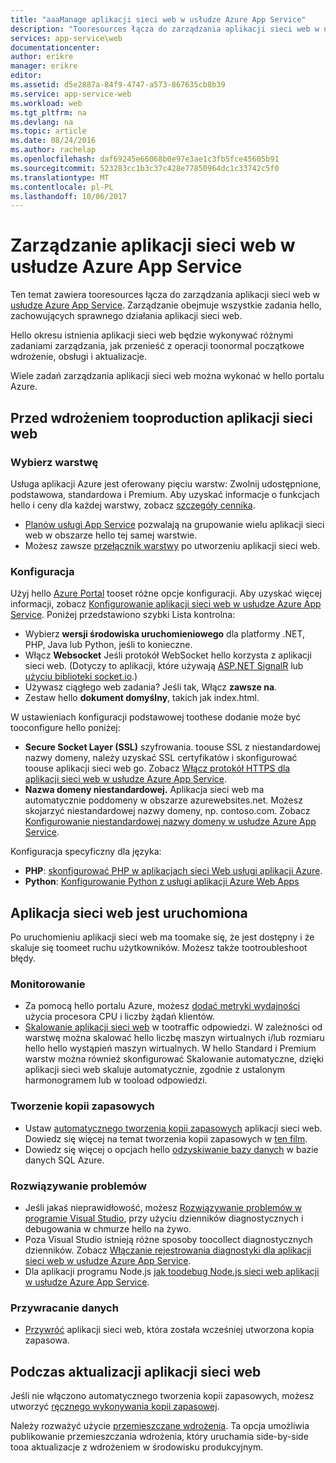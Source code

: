 ```yaml
---
title: "aaaManage aplikacji sieci web w usłudze Azure App Service"
description: "Tooresources łącza do zarządzania aplikacji sieci web w usłudze Azure App Service."
services: app-service\web
documentationcenter: 
author: erikre
manager: erikre
editor: 
ms.assetid: d5e2887a-84f9-4747-a573-867635cb8b39
ms.service: app-service-web
ms.workload: web
ms.tgt_pltfrm: na
ms.devlang: na
ms.topic: article
ms.date: 08/24/2016
ms.author: rachelap
ms.openlocfilehash: daf69245e66068b0e97e3ae1c3fb5fce45605b91
ms.sourcegitcommit: 523283cc1b3c37c428e77850964dc1c33742c5f0
ms.translationtype: MT
ms.contentlocale: pl-PL
ms.lasthandoff: 10/06/2017
---
```

# <a name="manage-a-web-app-in-azure-app-service"></a>Zarządzanie aplikacji sieci web w usłudze Azure App Service
Ten temat zawiera tooresources łącza do zarządzania aplikacji sieci web w [usłudze Azure App Service](http://go.microsoft.com/fwlink/?LinkId=529714). Zarządzanie obejmuje wszystkie zadania hello, zachowujących sprawnego działania aplikacji sieci web. 

Hello okresu istnienia aplikacji sieci web będzie wykonywać różnymi zadaniami zarządzania, jak przenieść z operacji toonormal początkowe wdrożenie, obsługi i aktualizacje.

Wiele zadań zarządzania aplikacji sieci web można wykonać w hello portalu Azure.

## <a name="before-you-deploy-your-web-app-tooproduction"></a>Przed wdrożeniem tooproduction aplikacji sieci web
### <a name="choose-a-tier"></a>Wybierz warstwę
Usługa aplikacji Azure jest oferowany pięciu warstw: Zwolnij udostępnione, podstawowa, standardowa i Premium. Aby uzyskać informacje o funkcjach hello i ceny dla każdej warstwy, zobacz [szczegóły cennika](https://azure.microsoft.com/pricing/details/app-service/). 

* [Planów usługi App Service](../app-service/azure-web-sites-web-hosting-plans-in-depth-overview.md) pozwalają na grupowanie wielu aplikacji sieci web w obszarze hello tej samej warstwie.
* Możesz zawsze [przełącznik warstwy](web-sites-scale.md) po utworzeniu aplikacji sieci web.

### <a name="configuration"></a>Konfiguracja
Użyj hello [Azure Portal](https://portal.azure.com/) tooset różne opcje konfiguracji. Aby uzyskać więcej informacji, zobacz [Konfigurowanie aplikacji sieci web w usłudze Azure App Service](web-sites-configure.md). Poniżej przedstawiono szybki Lista kontrolna:

* Wybierz **wersji środowiska uruchomieniowego** dla platformy .NET, PHP, Java lub Python, jeśli to konieczne.
* Włącz **Websocket** Jeśli protokół WebSocket hello korzysta z aplikacji sieci web. (Dotyczy to aplikacji, które używają [ASP.NET SignalR](http://www.asp.net/signalr) lub [użyciu biblioteki socket.io](web-sites-nodejs-chat-app-socketio.md).)
* Używasz ciągłego web zadania? Jeśli tak, Włącz **zawsze na**.
* Zestaw hello **dokument domyślny**, takich jak index.html.

W ustawieniach konfiguracji podstawowej toothese dodanie może być tooconfigure hello poniżej:

* **Secure Socket Layer (SSL)** szyfrowania. toouse SSL z niestandardowej nazwy domeny, należy uzyskać SSL certyfikatów i skonfigurować toouse aplikacji sieci web go. Zobacz [Włącz protokół HTTPS dla aplikacji sieci web w usłudze Azure App Service](app-service-web-tutorial-custom-ssl.md).
* **Nazwa domeny niestandardowej.** Aplikacja sieci web ma automatycznie poddomeny w obszarze azurewebsites.net. Możesz skojarzyć niestandardowej nazwy domeny, np. contoso.com. Zobacz [Konfigurowanie niestandardowej nazwy domeny w usłudze Azure App Service](app-service-web-tutorial-custom-domain.md).

Konfiguracja specyficzny dla języka:

* **PHP**: [skonfigurować PHP w aplikacjach sieci Web usługi aplikacji Azure](web-sites-php-configure.md).
* **Python**: [Konfigurowanie Python z usługi aplikacji Azure Web Apps](web-sites-python-configure.md)

## <a name="while-your-web-app-is-running"></a>Aplikacja sieci web jest uruchomiona
Po uruchomieniu aplikacji sieci web ma toomake się, że jest dostępny i że skaluje się toomeet ruchu użytkowników. Możesz także tootroubleshoot błędy.

### <a name="monitoring"></a>Monitorowanie
* Za pomocą hello portalu Azure, możesz [dodać metryki wydajności](web-sites-monitor.md) użycia procesora CPU i liczby żądań klientów.
* [Skalowanie aplikacji sieci web](web-sites-scale.md) w tootraffic odpowiedzi. W zależności od warstwę można skalować hello liczbę maszyn wirtualnych i/lub rozmiaru hello hello wystąpień maszyn wirtualnych. W hello Standard i Premium warstw można również skonfigurować Skalowanie automatyczne, dzięki aplikacji sieci web skaluje automatycznie, zgodnie z ustalonym harmonogramem lub w tooload odpowiedzi.  

### <a name="backups"></a>Tworzenie kopii zapasowych
* Ustaw [automatycznego tworzenia kopii zapasowych](web-sites-backup.md) aplikacji sieci web. Dowiedz się więcej na temat tworzenia kopii zapasowych w [ten film](https://azure.microsoft.com/documentation/videos/azure-websites-automatic-and-easy-backup/).
* Dowiedz się więcej o opcjach hello [odzyskiwanie bazy danych](../sql-database/sql-database-business-continuity.md) w bazie danych SQL Azure.

### <a name="troubleshooting"></a>Rozwiązywanie problemów
* Jeśli jakaś nieprawidłowość, możesz [Rozwiązywanie problemów w programie Visual Studio](web-sites-dotnet-troubleshoot-visual-studio.md#remotedebug), przy użyciu dzienników diagnostycznych i debugowania w chmurze hello na żywo. 
* Poza Visual Studio istnieją różne sposoby toocollect diagnostycznych dzienników. Zobacz [Włączanie rejestrowania diagnostyki dla aplikacji sieci web w usłudze Azure App Service](web-sites-enable-diagnostic-log.md).
* Dla aplikacji programu Node.js [jak toodebug Node.js sieci web aplikacji w usłudze Azure App Service](web-sites-nodejs-debug.md).

### <a name="restoring-data"></a>Przywracanie danych
* [Przywróć](web-sites-restore.md) aplikacji sieci web, która została wcześniej utworzona kopia zapasowa.

## <a name="when-you-update-your-web-app"></a>Podczas aktualizacji aplikacji sieci web
Jeśli nie włączono automatycznego tworzenia kopii zapasowych, możesz utworzyć [ręcznego wykonywania kopii zapasowej](web-sites-backup.md).

Należy rozważyć użycie [przemieszczane wdrożenia](web-sites-staged-publishing.md). Ta opcja umożliwia publikowanie przemieszczania wdrożenia, który uruchamia side-by-side tooa aktualizacje z wdrożeniem w środowisku produkcyjnym. 


<!-- Anchors. -->

[Before you deploy your site tooproduction]: #before-you-deploy-your-site-to-production
[While your website is running]: #while-your-website-is-running
[When you update your website]: #when-you-update-your-website


